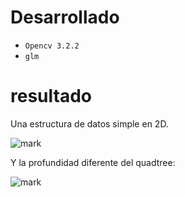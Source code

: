 
# Desarrollado
- `Opencv 3.2.2` 
- `glm`

# resultado
Una estructura de datos simple en 2D.

![mark](QuadTree/src/Kite.jpg)

Y la profundidad diferente del quadtree:

![mark](QuadTree/ans.jpg)

